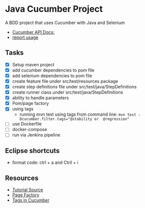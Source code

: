 # Java Cucumber Project

A BDD project that uses Cucumber with Java and Selenium

- [Cucumber API Docs:](https://cucumber.io/docs/cucumber/api/)
- [report usage](https://www.toolsqa.com/selenium-cucumber-framework/cucumber-reports/)

## Tasks

- [x] Setup maven project
- [x] add cucumber dependencies to pom file
- [x] add selenium dependencies to pom file 
- [x] create feature file under src/test/resources package
- [x] create step definitions file under src/test/java/StepDefinitions
- [x] create runner class under src/test/java/StepDefinitions
- [x] ability to handle parameters
- [x] Pom/page factory  
- [x] using tags
    - running mvn test using tags from command line: ```mvn test -Dcucumber.filter.tags="@stability or  @regression"```
- [ ] use Dockerfile
- [ ] docker-compose
- [ ] run via Jenkins pipeline

## Eclipse shortcuts
- format code: ctrl + a and Ctril + i

## Resources
- [Tutorial Source](https://www.youtube.com/watch?v=tJdnLwGBFoI&list=PLhW3qG5bs-L_mFHirOLEYJ7X2rIXu8SR2)
- [Page Factory](https://www.selenium.dev/selenium/docs/api/java/org/openqa/selenium/support/PageFactory.html)
- [Tags in Cucumber](https://cucumber.io/docs/cucumber/api/#tags)